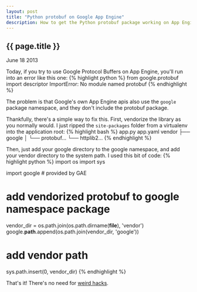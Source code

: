 ```yaml
---
layout: post
title: "Python protobuf on Google App Engine"
description: How to get the Python protobuf package working on App Engine.
---
```


{{ page.title }}
----------------

<p class="meta">June 18 2013</p>

Today, if you try to use Google Protocol Buffers on App Engine, you'll run into
an error like this one:
{% highlight python %}
from google.protobuf import descriptor 
ImportError: No module named protobuf
{% endhighlight %}

The problem is that Google's own App Engine apis also use the `google` package namespace,
and they don't include the protobuf package.

Thankfully, there's a simple way to fix this.
First, vendorize the library as you normally would.
I just ripped the `site-packages` folder from a virtualenv into the application root:
{% highlight bash %}
app.py
app.yaml
vendor
├── google
│   └── protobuf...
└── httplib2...
{% endhighlight %}

Then, just add your google directory to the google namespace, and add your
vendor directory to the system path.
I used this bit of code:
{% highlight python %}
import os
import sys

import google  # provided by GAE

# add vendorized protobuf to google namespace package
vendor_dir = os.path.join(os.path.dirname(__file__), 'vendor')
google.__path__.append(os.path.join(vendor_dir, 'google'))

# add vendor path
sys.path.insert(0, vendor_dir)
{% endhighlight %}

That's it!
There's no need for [weird hacks](https://code.google.com/p/protobuf-gae-hack).
